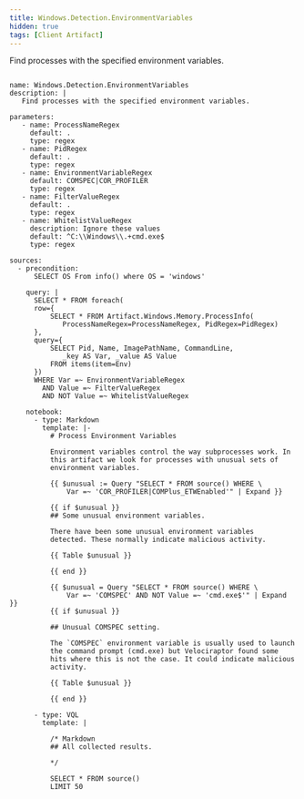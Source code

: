 ```yaml
---
title: Windows.Detection.EnvironmentVariables
hidden: true
tags: [Client Artifact]
---
```


Find processes with the specified environment variables.


<pre><code class="language-yaml">
name: Windows.Detection.EnvironmentVariables
description: |
   Find processes with the specified environment variables.

parameters:
   - name: ProcessNameRegex
     default: .
     type: regex
   - name: PidRegex
     default: .
     type: regex
   - name: EnvironmentVariableRegex
     default: COMSPEC|COR_PROFILER
     type: regex
   - name: FilterValueRegex
     default: .
     type: regex
   - name: WhitelistValueRegex
     description: Ignore these values
     default: ^C:\\Windows\\.+cmd.exe$
     type: regex

sources:
  - precondition:
      SELECT OS From info() where OS = &#x27;windows&#x27;

    query: |
      SELECT * FROM foreach(
      row={
          SELECT * FROM Artifact.Windows.Memory.ProcessInfo(
             ProcessNameRegex=ProcessNameRegex, PidRegex=PidRegex)
      },
      query={
          SELECT Pid, Name, ImagePathName, CommandLine,
             _key AS Var, _value AS Value
          FROM items(item=Env)
      })
      WHERE Var =~ EnvironmentVariableRegex
        AND Value =~ FilterValueRegex
        AND NOT Value =~ WhitelistValueRegex

    notebook:
      - type: Markdown
        template: |-
          # Process Environment Variables

          Environment variables control the way subprocesses work. In
          this artifact we look for processes with unusual sets of
          environment variables.

          {{ $unusual := Query &quot;SELECT * FROM source() WHERE \
              Var =~ &#x27;COR_PROFILER|COMPlus_ETWEnabled&#x27;&quot; | Expand }}

          {{ if $unusual }}
          ## Some unusual environment variables.

          There have been some unusual environment variables
          detected. These normally indicate malicious activity.

          {{ Table $unusual }}

          {{ end }}

          {{ $unusual = Query &quot;SELECT * FROM source() WHERE \
              Var =~ &#x27;COMSPEC&#x27; AND NOT Value =~ &#x27;cmd.exe$&#x27;&quot; | Expand }}
          {{ if $unusual }}

          ## Unusual COMSPEC setting.

          The `COMSPEC` environment variable is usually used to launch
          the command prompt (cmd.exe) but Velociraptor found some
          hits where this is not the case. It could indicate malicious
          activity.

          {{ Table $unusual }}

          {{ end }}

      - type: VQL
        template: |

          /* Markdown
          ## All collected results.

          */

          SELECT * FROM source()
          LIMIT 50

</code></pre>

